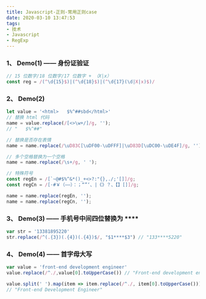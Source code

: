 ```yaml
---
title: Javascript-正则-常用正则case
date: 2020-03-10 13:47:53
tags:
- 技术
- Javascript
- RegExp
---
```


### 1、 Demo(1) —— 身份证验证
```javascript
// 15 位数字/18 位数字/17 位数字 + （X|x）
const reg = /(^\d{15}$)|(^\d{18}$)|(^\d{17}(\d|X|x)$)/
```
<!-- more -->

### 2、 Demo(2)
```javascript
let value = '<html>   $%^##sbd</html>'
// 替换 html 代码
name = value.replace(/[<>\w+/]/g, '');
// "   $%^##"

// 替换是否存在表情
name = name.replace(/\uD83C[\uDF00-\uDFFF]|\uD83D[\uDC00-\uDE4F]/g, '');

// 多个空格替换为一个空格
name = name.replace(/\s+/g, ' ');

// 特殊符号
const regEn = /[`~@#$%^&*()_+<>?:"{},./;'[]]/g;
const regCn = /[·#￥（——）：；“”‘、|《》？、【】[]]/g;

name = name.replace(regEn, '');
name = name.replace(regCn, '');
```

### 3、  Demo(3) —— 手机号中间四位替换为 ****
```javascript
var str = '13381895220'
str.replace(/^(.{3})(.{4})(.{4})$/, "$1****$3") // "133****5220"
```

### 4、  Demo(4) —— 首字母大写
```javascript
var value = 'front-end development engineer'
value.replace(/^./,value[0].toUpperCase()) // "Front-end development engineer"

value.split(' ').map(item => item.replace(/^./, item[0].toUpperCase())).join(" ")
// "Front-end Development Engineer"
```
